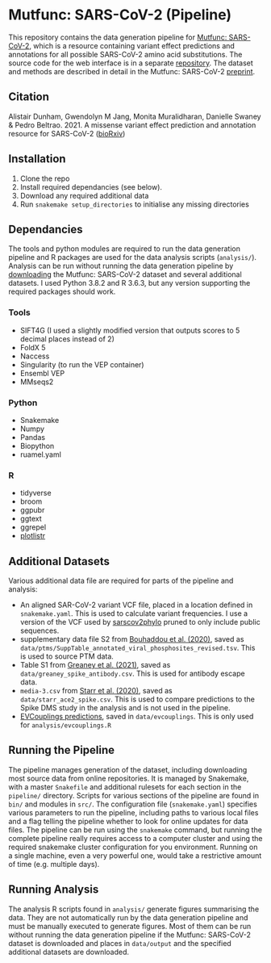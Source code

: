 # Mutfunc: SARS-CoV-2 (Pipeline)

This repository contains the data generation pipeline for [Mutfunc: SARS-CoV-2](http://sars.mutfunc.com), which is a resource containing variant effect predictions and annotations for all possible SARS-CoV-2 amino acid substitutions.
The source code for the web interface is in a separate [repository](https://github.com/allydunham/mutfunc_sars_cov_2_frontend/).
The dataset and methods are described in detail in the Mutfunc: SARS-CoV-2 [preprint](https://www.biorxiv.org/content/10.1101/2021.02.24.432721v1).

## Citation

Alistair Dunham, Gwendolyn M Jang, Monita Muralidharan, Danielle Swaney & Pedro Beltrao. 2021. A missense variant effect prediction and annotation resource for SARS-CoV-2 ([bioRxiv](https://www.biorxiv.org/content/10.1101/2021.02.24.432721v1))

## Installation

1. Clone the repo
2. Install required dependancies (see below).
3. Download any required additional data
4. Run `snakemake setup_directories` to initialise any missing directories

## Dependancies

The tools and python modules are required to run the data generation pipeline and R packages are used for the data analysis scripts (`analysis/`).
Analysis can be run without running the data generation pipeline by [downloading](http://sars.mutfunc.com/download) the Mutfunc: SARS-CoV-2 dataset and several additional datasets.
I used Python 3.8.2 and R 3.6.3, but any version supporting the required packages should work.

### Tools

* SIFT4G (I used a slightly modified version that outputs scores to 5 decimal places instead of 2)
* FoldX 5
* Naccess
* Singularity (to run the VEP container)
* Ensembl VEP
* MMseqs2

### Python

* Snakemake
* Numpy
* Pandas
* Biopython
* ruamel.yaml

### R

* tidyverse
* broom
* ggpubr
* ggtext
* ggrepel
* [plotlistr](github.com/allydunham/plotlistr)

## Additional Datasets

Various additional data file are required for parts of the pipeline and analysis:

* An aligned SAR-CoV-2 variant VCF file, placed in a location defined in `snakemake.yaml`. This is used to calculate variant frequencies. I use a version of the VCF used by [sarscov2phylo](https://github.com/roblanf/sarscov2phylo) pruned to only include public sequences.
* supplementary data file S2 from [Bouhaddou et al. (2020)](https://www.cell.com/cell/fulltext/S0092-8674\(20\)30811-4), saved as `data/ptms/SuppTable_annotated_viral_phosphosites_revised.tsv`. This is used to source PTM data.
* Table S1 from [Greaney et al. (2021)](https://www.cell.com/cell-host-microbe/fulltext/S1931-3128\(20\)30624-7), saved as `data/greaney_spike_antibody.csv`. This is used for antibody escape data.
* `media-3.csv` from [Starr et al. (2020)](https://www.ncbi.nlm.nih.gov/pmc/articles/PMC7310626/), saved as `data/starr_ace2_spike.csv`. This is used to compare predictions to the Spike DMS study in the analysis and is not used in the pipeline.
* [EVCouplings predictions](https://marks.hms.harvard.edu/sars-cov-2/), saved in `data/evcouplings`. This is only used for `analysis/evcouplings.R`

## Running the Pipeline

The pipeline manages generation of the dataset, including downloading most source data from online repositories.
It is managed by Snakemake, with a master `Snakefile` and additional rulesets for each section in the `pipeline/` directory.
Scripts for various sections of the pipeline are found in `bin/` and modules in `src/`.
The configuration file (`snakemake.yaml`) specifies various parameters to run the pipeline, including paths to various local files and a flag telling the pipeline whether to look for online updates for data files.
The pipeline can be run using the `snakemake` command, but running the complete pipeline really requires access to a computer cluster and using the required snakemake cluster configuration for you environment.
Running on a single machine, even a very powerful one, would take a restrictive amount of time (e.g. multiple days).

## Running Analysis

The analysis R scripts found in `analysis/` generate figures summarising the data.
They are not automatically run by the data generation pipeline and must be manually executed to generate figures.
Most of them can be run without running the data generation pipeline if the Mutfunc: SARS-CoV-2 dataset is downloaded and places in `data/output` and the specified additional datasets are downloaded.
